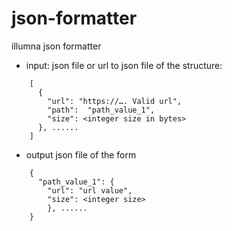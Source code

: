 # json-formatter
illumna json formatter
* input: json file or url to json file of the structure: 
```
    [
      {
        "url": "https://…. Valid url", 
        "path":  "path_value_1", 
        "size": <integer size in bytes>
      }, ......
    ]
```
  * output json file of the form 
```  
    { 
      "path_value_1": {
        "url": "url value", 
        "size": <integer size>
        }, ...... 
    }

